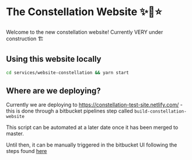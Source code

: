 # The Constellation Website ✨🌟⭐️

Welcome to the new constellation website! Currently VERY under construction 🏗

## Using this website locally

```sh
cd services/website-constellation && yarn start
```

## Where are we deploying?

Currently we are deploying to https://constellation-test-site.netlify.com/ - this is done through a bitbucket pipelines step called `build-constellation-website`

This script can be automated at a later date once it has been merged to master.

Until then, it can be manually triggered in the bitbucket UI following the steps found [here](https://confluence.atlassian.com/bitbucket/run-pipelines-manually-861242583.html)
